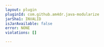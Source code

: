```yaml
---
layout: plugin
pluginId: com.github.am4dr.java-modularize
jarSha1: INVALID
isJarAvailable: false
error: NONE
violations: []

---
```

